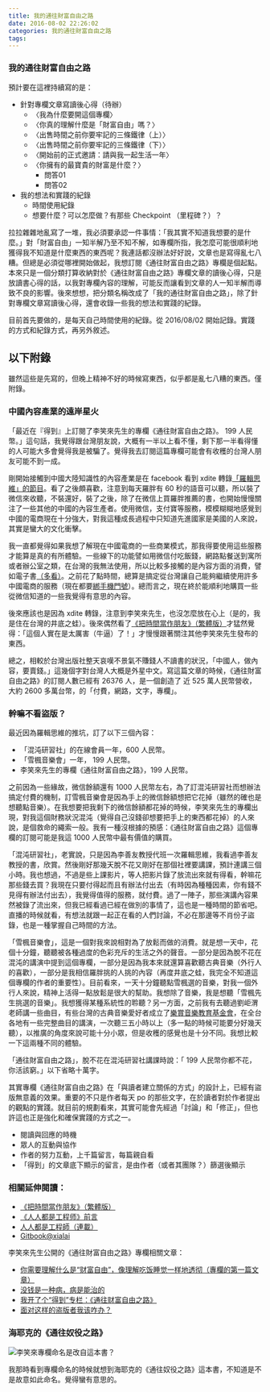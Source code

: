 ```yaml
---
title: 我的通往財富自由之路
date: 2016-08-02 22:26:02
categories: 我的通往財富自由之路
tags:
---
```

### 我的通往財富自由之路

預計要在這裡持續寫的是：
- 針對專欄文章寫讀後心得（待辦）
    - 〈我為什麼要開這個專欄〉
    - 〈你真的理解什麼是「財富自由」嗎？〉
    - 〈出售時間之前你要牢記的三條鐵律（上）〉
    - 〈出售時間之前你要牢記的三條鐵律（下）〉
    - 〈開始前的正式邀請：請與我一起生活一年〉
    - 〈你擁有的最寶貴的財富是什麼？〉
        - 問答01
        - 問答02
- 我的想法和實踐的紀錄
    - 時間使用紀錄
    - 想要什麼？可以怎麼做？有那些 Checkpoint （里程碑？）？

拉拉雜雜地亂寫了一堆，我必須要承認一件事情：「我其實不知道我想要的是什麼。」對「財富自由」一知半解乃至不知不解，如專欄所指，我怎麼可能很順利地獲得我不知道是什麼東西的東西呢？我連話都沒辦法好好說，文章也是寫得亂七八糟。但總是必須從哪裡開始做起，我想訂閱《通往財富自由之路》專欄是個起點。本來只是一個分類打算收納對於《通往財富自由之路》專欄文章的讀後心得，只是放讀書心得的話，以我對專欄內容的理解，可能反而讓看到文章的人一知半解而導致不良的影響。後來想想，把分類名稱改成了「我的通往財富自由之路」，除了針對專欄文章寫讀後心得，還會收錄一些我的想法和實踐的紀錄。

目前首先要做的，是每天自己時間使用的紀錄。從 2016/08/02 開始記錄。實踐的方式和紀錄方式，再另外敘述。


## 以下附錄

雖然這些是先寫的，但晚上精神不好的時候寫東西，似乎都是亂七八糟的東西。僅附錄。

### 中國內容產業的遠岸星火

「最近在『得到』上訂閱了李笑來先生的專欄《通往財富自由之路》。 199 人民幣。」這句話，我覺得跟台灣朋友說，大概有一半以上看不懂，剩下那一半看得懂的人可能大多會覺得我是被騙了。覺得我去訂閱這篇專欄可能會有收穫的台灣人朋友可能不到一成。

剛開始接觸到中國大陸知識性的內容產業是在 facebook 看到 xdite 轉錄[「羅輯思維」的節目](http://www.youku.com/show_page/id_z5bdbf57c947311e3b8b7.html)。看了之後頗喜歡，注意到每天羅胖有 60 秒的語音可以聽，所以裝了微信來收聽，不裝還好，裝了之後，除了在微信上買羅胖推薦的書，也開始慢慢關注了一些其他的中國的內容生產者。使用微信，支付寶等服務，模模糊糊地感覺到中國的電商現在十分強大，對我這種成長過程中只知道先進國家是美國的人來說，其實是蠻大的文化衝擊。

我一直都覺得如果我想了解現在中國電商的一些商業模式，那我得要使用這些服務才能算是真的有所體驗。一些線下的功能譬如用微信付吃飯錢，網路點餐送到寓所或者辦公室之類，在台灣的我無法使用，所以比較多接觸的是內容方面的消費，譬如電子書[（多看）](http://www.duokan.com/)。之前花了點時間，總算是搞定從台灣讓自己能夠繼續使用許多中國電商的服務（現在都要[綁手機門號](http://hanscholem.tw/2016/07/22/WeChat-Go/)）。總而言之，現在終於能順利地購買一些從微信知道的一些我覺得有意思的內容。

後來應該也是因為 xdite 轉錄，注意到李笑來先生，也沒怎麼放在心上（是的，我是住在台灣的井底之蛙）。後來偶然看了[《把時間當作朋友》（繁體版）](http://www.books.com.tw/products/0010710928)才猛然覺得：「這個人實在是太厲害（牛逼）了！」才慢慢跟著關注其他李笑來先生發布的東西。

總之，相較於台灣出版社整天哀嘆不景氣不賺錢人不讀書的狀況，「中國人，做內容，要賣錢。」這幾個字對台灣人大概是外星中文。寫這篇文章的時候，《通往財富自由之路》的訂閱人數已經有 26376 人，是一個創造了 近 525 萬人民幣營收，大約 2600 多萬台幣，的「付費，網路，文字，專欄」。


### 幹嘛不看盜版？

最近因為羅輯思維的推坑，訂了以下三個內容：
- 「混沌研習社」的在線會員一年，600 人民幣。
- 「雪楓音樂會」一年， 199 人民幣。
- 李笑來先生的專欄《通往財富自由之路》，199 人民幣。

之前因為一些緣故，微信餘額還有 1000 人民幣左右，為了訂混沌研習社而想辦法搞定付費的機制，訂雪楓音樂會是因為手上的微信餘額想把它花掉（雖然的確也是想聽點音樂）。在我想要把我剩下的微信餘額都花掉的時候，李笑來先生的專欄出現，對我這個財務狀況混沌（覺得自己沒錢卻想要把手上的東西都花掉）的人來說，是個救命的繩索一般。我有一種沒根據的預感：《通往財富自由之路》這個專欄的訂閱可能是我這 1000 人民幣中最有價值的購買。

「混沌研習社」，老實說，只是因為李善友教授代班一次羅輯思維，我看過李善友教授的書，欣賞。然後剛好那幾天脫不花又剛好在那個社裡要講課，預計連講三個小時。我也想過，不過是些上課影片，等人把影片錄了放流出來就有得看，幹嘛花那些錢去買？我現在只要付得起而且有辦法付出去（有時因為種種因素，你有錢不見得有辦法付出去），我覺得值得的服務，就付費。過了一陣子，那些演講內容果然被錄了流出來，但我已經看過已經在做別的事情了，這也是一種時間的節省吧。直播的時候就看，有想法就跟一起正在看的人們討論，不必在那邊等不肖份子盜錄，也是一種掌握自己時間的方法。

「雪楓音樂會」，這是一個對我來說相對為了放鬆而做的消費。就是想一天中，花個十分鐘，聽聽被各種過度的色彩充斥的生活之外的聲音。一部分是因為脫不花在混沌的講演中提到這個專欄，一部分是因為我本來就還算喜歡聽古典音樂（外行人的喜歡），一部分是我相信羅胖挑的人挑的內容（再度井底之蛙，我完全不知道這個專欄的作者的重要性）。目前看來，一天十分鐘聽點雪楓選的音樂，對我一個外行人來說，精神上活得一點放鬆是很大的幫助。我想除了音樂，我是想聽「雪楓先生挑選的音樂」。我想獲得某種系統性的聆聽？另一方面，之前我有去聽過劉岠渭老師講一些曲目，有些台灣的古典音樂愛好者成立了[樂賞音樂教育基金會](http://www.poco-a-poco.org/portal/PortalHome.asp)，在全台各地有一些完整曲目的講演，一次聽三五小時以上（多一點的時候可能要分好幾天聽），以推廣的角度來說可能十分小眾，但是收穫的感覺也是十分不同。我想比較一下這兩種不同的體驗。

「通往財富自由之路」，脫不花在混沌研習社講課時說：「 199 人民幣你都不花，你活該窮。」以下省略十萬字。

其實專欄《通往財富自由之路》在「與讀者建立關係的方式」的設計上，已經有盜版無意義的效果。重要的不只是作者每天 po 的那些文字，在於讀者對於作者提出的觀點的實踐。就目前的規劃看來，其實可能會先經過「討論」和「修正」，但也許這也正是強化和確保實踐的方式之一。
- 閱讀與回應的時機
- 眾人的互動與協作
- 作者的努力互動，上千篇留言，每篇親自看
- 「得到」的文章底下顯示的留言，是由作者（或者其團隊？）篩選後顯示


### 相關延伸閱讀：

- [《把時間當作朋友》（繁體版）](http://www.books.com.tw/products/0010710928)
- [《人人都是工程师》前言](http://xiaolai.li/2016/06/12/makecs-preface/)
- [人人都是工程師（連載）](http://xiaolai.li/)
- [Gitbook@xialai](https://www.gitbook.com/@xiaolai)

李笑來先生公開的《通往財富自由之路》專欄相關文章：

- [你需要理解什么是“财富自由”，像理解吃饭睡觉一样地透彻（專欄的第一篇文章）](https://wap.koudaitong.com/v2/showcase/feature?alias=17392khl4&spm=m1470115632799550225016353.autoreply&redirect_count=1)
- [没钱是一种病，病是能治的](http://mp.weixin.qq.com/s?__biz=MzAxNzI4MTMwMw==&mid=2651630089&idx=1&sn=6d7752fbadb658f64ce5f5e04e8f966c&scene=0#wechat_redirect)
- [我开了个“得到”专栏：《通往财富自由之路》](http://mp.weixin.qq.com/s?__biz=MzAwMDgyMTA3Mg==&mid=2650056497&idx=1&sn=f7c9009a991230529d59d927e4fd9c0f&scene=0#wechat_redirect)
- [面对这样的盗版者我该咋办？](http://mp.weixin.qq.com/s?__biz=MzAxNzI4MTMwMw==&mid=2651630085&idx=1&sn=75a21a78b86f8f33db3371edfc08df5d#rd)

### 海耶克的《通往奴役之路》

![李笑來專欄命名是改自這本書？](https://c5.staticflickr.com/9/8560/28620612412_7e9b393050.jpg)

我那時看到專欄命名的時候就想到海耶克的《通往奴役之路》這本書，不知道是不是故意如此命名。覺得蠻有意思的。
